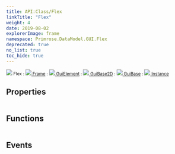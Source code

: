 ```yaml
---
title: API:Class/Flex
linkTitle: "Flex"
weight: 4
date: 2019-08-02
explorerImage: frame
namespace: Primrose.DataModel.GUI.Flex
deprecated: true
no_list: true
toc_hide: true
---
```

<small class="inheritance">
<span class="deprecated" href="/docs/api-reference/Class/Flex"><img src="/icons/silk/frame.png"/>&nbsp;Flex</span>&nbsp;:&nbsp;<a class="" href="/docs/api-reference/Class/Frame"><img src="/icons/silk/frame.png"/>&nbsp;Frame</a>&nbsp;:&nbsp;<a class="" href="/docs/api-reference/Class/GuiElement"><img src="/icons/silk/default.png"/>&nbsp;GuiElement</a>&nbsp;:&nbsp;<a class="" href="/docs/api-reference/Class/GuiBase2D"><img src="/icons/silk/default.png"/>&nbsp;GuiBase2D</a>&nbsp;:&nbsp;<a class="" href="/docs/api-reference/Class/GuiBase"><img src="/icons/silk/default.png"/>&nbsp;GuiBase</a>&nbsp;:&nbsp;<a class="" href="/docs/api-reference/Class/Instance"><img src="/icons/silk/default.png"/>&nbsp;Instance</a></small>
<p class="summary">

</p>
 
## Properties
 
<table class="studiohide">
<tbody>
</tbody>
</table>
 
## Functions
 
<table class="studiohide">
<tbody>
</tbody>
</table>
 
## Events
 
<table class="studiohide">
<tbody>
</tbody>
</table>
<b>
</b>
<div class="inheritors">
<ul class="root">
</ul>
</div>
